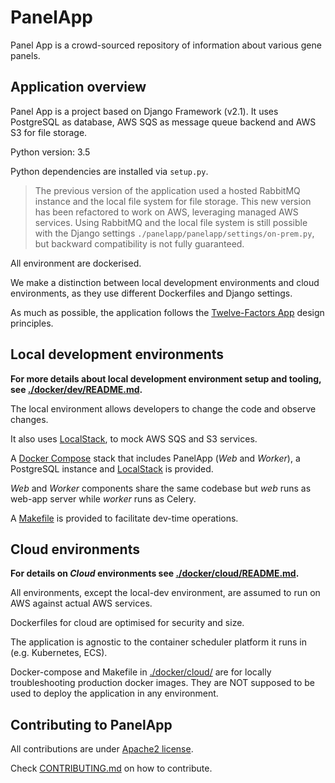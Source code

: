 # PanelApp


Panel App is a crowd-sourced repository of information about various gene panels.



## Application overview

Panel App is a project based on Django Framework (v2.1).
It uses PostgreSQL as database, AWS SQS as message queue backend and AWS S3 for file storage.

Python version: 3.5

Python dependencies are installed via `setup.py`.

> The previous version of the application used a hosted RabbitMQ instance and the local file system for file storage.
> This new version has been refactored to work on AWS, leveraging managed AWS services.
> Using RabbitMQ and the local file system is still possible with the Django settings `./panelapp/panelapp/settings/on-prem.py`,
> but backward compatibility is not fully guaranteed.

All environment are dockerised.

We make a distinction between local development environments and cloud environments, as they use different Dockerfiles and Django settings.

As much as possible, the application follows the [Twelve-Factors App](https://12factor.net/) design principles.

## Local development environments

**For more details about local development environment setup and tooling, see [./docker/dev/README.md](docker/dev/README.md).**


The local environment allows developers to change the code and observe changes.

It also uses [LocalStack](https://github.com/localstack/localstack), to mock AWS SQS and S3 services.

A [Docker Compose](docker/dev/docker-compose.yml) stack that includes PanelApp (_Web_ and _Worker_), a PostgreSQL instance and [LocalStack](https://github.com/localstack/localstack) is provided.

_Web_ and _Worker_ components share the same codebase but _web_ runs as web-app server while _worker_ runs as Celery.

A [Makefile](docker/dev/Makefile) is provided to facilitate dev-time operations.


## Cloud environments

**For details on _Cloud_ environments see [./docker/cloud/README.md](docker/cloud/README.md).**

All environments, except the local-dev environment, are assumed to run on AWS against actual AWS services.

Dockerfiles for cloud are optimised for security and size.

The application is agnostic to the container scheduler platform it runs in (e.g. Kubernetes, ECS).

Docker-compose and Makefile in  [./docker/cloud/](docker/cloud/) are for locally troubleshooting production docker images.
They are NOT supposed to be used to deploy the application in any environment.

## Contributing to PanelApp

All contributions are under [Apache2 license](http://www.apache.org/licenses/LICENSE-2.0.html#contributions).

Check [CONTRIBUTING.md](./CONTRIBUTING.md) on how to contribute.

